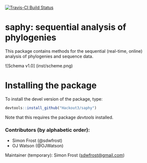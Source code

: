 [![Travis-CI Build Status](https://travis-ci.org/Hackout3/saphy.svg?branch=master)](https://travis-ci.org/Hackout3/saphy)

# saphy: sequential analysis of phylogenies

This package contains methods for the sequential (real-time, online) analysis of phylogenies and sequence data.

![Schema v1.0] (inst/scheme.png)

# Installing the package

To install the devel version of the package, type:

```r
devtools::install_github("Hackout3/saphy")
```

Note that this requires the package *devtools* installed.

### Contributors (by alphabetic order):
- Simon Frost (@sdwfrost)
- OJ Watson (@OJWatson)

Maintainer (temporary): Simon Frost (sdwfrost@gmail.com)
